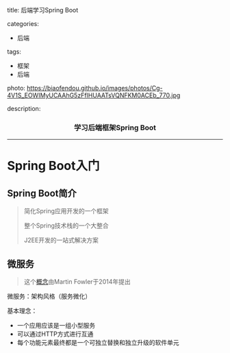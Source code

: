 title: 后端学习Spring Boot

categories: 

- 后端

tags:

- 框架
- 后端

photo: https://biaofendou.github.io/images/photos/Cg-4V1S_EOWIMyUCAAhG5zFfIHUAATsVQNFKM0ACEb_770.jpg

description: <center><h3>学习后端框架Spring Boot</h3></center>

---

<!-- more -->

# Spring Boot入门

## Spring Boot简介

>简化Spring应用开发的一个框架
>
>整个Spring技术栈的一个大整合
>
>J2EE开发的一站式解决方案

## 微服务

> 这个[概念](https://martinfowler.com/articles/microservices.html)由Martin Fowler于2014年提出

微服务：架构风格（服务微化）

基本理念：

- 一个应用应该是一组小型服务
- 可以通过HTTP方式进行互通
- 每个功能元素最终都是一个可独立替换和独立升级的软件单元




